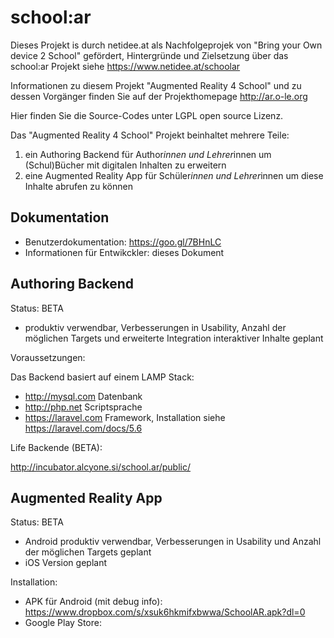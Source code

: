 # school:ar

Dieses Projekt is durch netidee.at als Nachfolgeprojek von "Bring your Own device 2 School" gefördert, Hintergründe und Zielsetzung über das school:ar Projekt siehe https://www.netidee.at/schoolar

Informationen zu diesem Projekt "Augmented Reality 4 School" und zu dessen Vorgänger finden Sie auf der Projekthomepage http://ar.o-le.org

Hier finden Sie die Source-Codes unter LGPL open source Lizenz.

Das "Augmented Reality 4 School" Projekt beinhaltet mehrere Teile:

1. ein Authoring Backend für Author*innen und Lehrer*innen um (Schul)Bücher mit digitalen Inhalten zu erweitern
2. eine Augmented Reality App für Schüler*innen und Lehrer*innen um diese Inhalte abrufen zu können


## Dokumentation

* Benutzerdokumentation: https://goo.gl/7BHnLC
* Informationen für Entwikckler: dieses Dokument


## Authoring Backend 

Status: BETA
* produktiv verwendbar, Verbesserungen in Usability, Anzahl der möglichen Targets und erweiterte Integration interaktiver Inhalte geplant

Voraussetzungen:

Das Backend basiert auf einem LAMP Stack:
* http://mysql.com Datenbank
* http://php.net Scriptsprache
* https://laravel.com Framework, Installation siehe https://laravel.com/docs/5.6

Life Backende (BETA):

http://incubator.alcyone.si/school.ar/public/



## Augmented Reality App

Status: BETA
* Android produktiv verwendbar, Verbesserungen in Usability und Anzahl der möglichen Targets geplant
* iOS Version geplant

Installation:
* APK für Android (mit debug info): https://www.dropbox.com/s/xsuk6hkmifxbwwa/SchoolAR.apk?dl=0
* Google Play Store:
